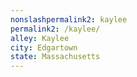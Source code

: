 ```yaml
---
﻿nonslashpermalink2: kaylee
permalink2: /kaylee/
alley: Kaylee
city: Edgartown
state: Massachusetts
---
```

